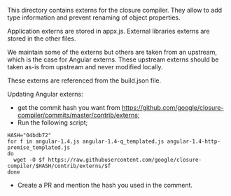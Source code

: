 This directory contains externs for the closure compiler.
They allow to add type information and prevent renaming of object properties.

Application externs are stored in appx.js.
External libraries externs are stored in the other files.

We maintain some of the externs but others are taken from an upstream,
which is the case for Angular externs. These upstream externs should be
taken as-is from upstream and never modified locally.

These externs are referenced from the build.json file.

Updating Angular externs:
- get the commit hash you want from https://github.com/google/closure-compiler/commits/master/contrib/externs;
- Run the following script;
```
HASH="04bdb72"
for f in angular-1.4.js angular-1.4-q_templated.js angular-1.4-http-promise_templated.js
do
  wget -O $f https://raw.githubusercontent.com/google/closure-compiler/$HASH/contrib/externs/$f
done
```
- Create a PR and mention the hash you used in the comment.
